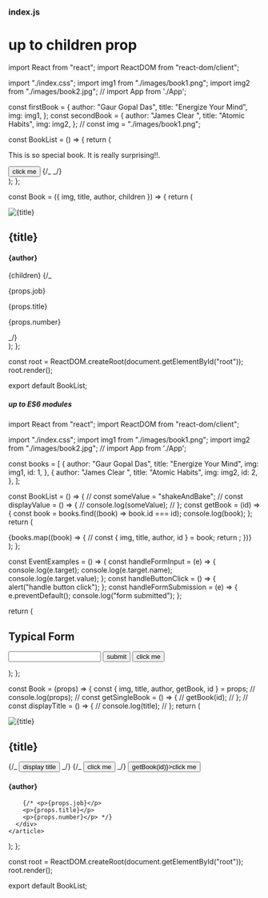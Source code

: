 ### index.js

# up to children prop

import React from "react";
import ReactDOM from "react-dom/client";

import "./index.css";
import img1 from "./images/book1.png";
import img2 from "./images/book2.jpg";
// import App from './App';

const firstBook = {
author: "Gaur Gopal Das",
title: "Energize Your Mind",
img: img1,
};
const secondBook = {
author: "James Clear ",
title: "Atomic Habits",
img: img2,
};
// const img = "./images/book1.png";

const BookList = () => {
return (

<section className="booklist">
<Book
        author={firstBook.author}
        title={firstBook.title}
        img={firstBook.img}
      >
<p>This is so special book. It is really surprising!!.</p>
<button>click me</button>
</Book>
<Book
        author={secondBook.author}
        title={secondBook.title}
        img={secondBook.img}
      />
{/_ <Book author={author} title={title} img={img1} />
<Book author={author} title={title} img={img1} />
<Book author={author} title={title} img={img1} /> _/}
</section>
);
};

const Book = ({ img, title, author, children }) => {
return (

<article className="book">
<div>
<img src={img} alt={title} />
<h2>{title}</h2>
<h4>{author}</h4>
{children}
{/_ <p>{props.job}</p>
<p>{props.title}</p>
<p>{props.number}</p> _/}
</div>
</article>
);
};

const root = ReactDOM.createRoot(document.getElementById("root"));
root.render(<BookList />);

export default BookList;

##### up to ES6 modules

import React from "react";
import ReactDOM from "react-dom/client";

import "./index.css";
import img1 from "./images/book1.png";
import img2 from "./images/book2.jpg";
// import App from './App';

const books = [
{
author: "Gaur Gopal Das",
title: "Energize Your Mind",
img: img1,
id: 1,
},
{
author: "James Clear ",
title: "Atomic Habits",
img: img2,
id: 2,
},
];

const BookList = () => {
// const someValue = "shakeAndBake";
// const displayValue = () => {
// console.log(someValue);
// };
const getBook = (id) => {
const book = books.find((book) => book.id === id);
console.log(book);
};
return (
<section className="booklist">
<EventExamples />
{books.map((book) => {
// const { img, title, author, id } = book;
return <Book {...book} key={book.id} getBook={getBook} />;
})}
</section>
);
};

const EventExamples = () => {
const handleFormInput = (e) => {
console.log(e.target);
console.log(e.target.name);
console.log(e.target.value);
};
const handleButtonClick = () => {
alert("handle button click");
};
const handleFormSubmission = (e) => {
e.preventDefault();
console.log("form submitted");
};

return (
<section>
<form onSubmit={handleFormSubmission}>
<h2>Typical Form</h2>
<input
type="text"
name="example"
onChange={handleFormInput}
style={{ margin: "1rem 0" }}
/>
<button type="submit" onClick={handleFormSubmission}>
submit
</button>
<button onClick={handleButtonClick} type="button">
click me
</button>
</form>
</section>
);
};

const Book = (props) => {
const { img, title, author, getBook, id } = props;
// console.log(props);
// const getSingleBook = () => {
// getBook(id);
// };
// const displayTitle = () => {
// console.log(title);
// };
return (
<article className="book">
<div>
<img src={img} alt={title} />
<h2>{title}</h2>
{/_ <button onClick={displayTitle}>display title</button> _/}
{/_ <button onClick={getSingleBook}>click me</button> _/}
<button onClick={() => getBook(id)}>click me</button>
<h4>{author}</h4>

        {/* <p>{props.job}</p>
        <p>{props.title}</p>
        <p>{props.number}</p> */}
      </div>
    </article>

);
};

const root = ReactDOM.createRoot(document.getElementById("root"));
root.render(<BookList />);

export default BookList;
